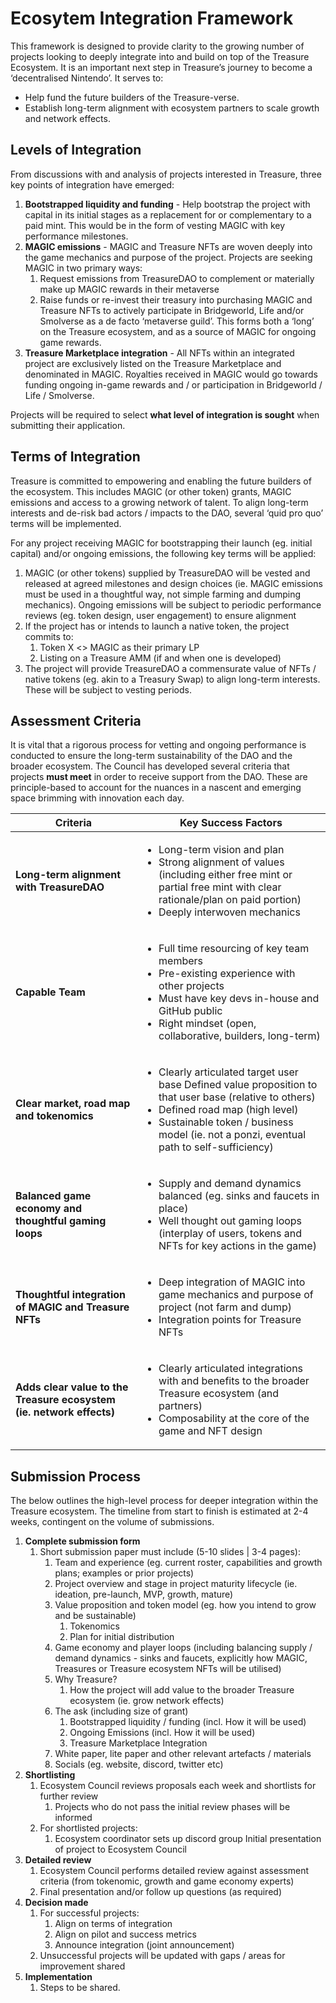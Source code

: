 # Ecosytem Integration Framework

This framework is designed to provide clarity to the growing number of projects looking to deeply integrate into and build on top of the Treasure Ecosystem. It is an important next step in Treasure’s journey to become a ‘decentralised Nintendo’. It serves to:&#x20;

* Help fund the future builders of the Treasure-verse.
* Establish long-term alignment with ecosystem partners to scale growth and network effects.

## **Levels of Integration**

From discussions with and analysis of projects interested in Treasure, three key points of integration have emerged:

1. **Bootstrapped liquidity and funding** - Help bootstrap the project with capital in its initial stages as a replacement for or complementary to a paid mint. This would be in the form of vesting MAGIC with key performance milestones.&#x20;
2. **MAGIC emissions** - MAGIC and Treasure NFTs are woven deeply into the game mechanics and purpose of the project. Projects are seeking MAGIC in two primary ways:&#x20;
   1. Request emissions from TreasureDAO to complement or materially make up MAGIC rewards in their metaverse&#x20;
   2. Raise funds or re-invest their treasury into purchasing MAGIC and Treasure NFTs to actively participate in Bridgeworld, Life and/or Smolverse as a de facto ‘metaverse guild’. This forms both a ‘long’ on the Treasure ecosystem, and as a source of MAGIC for ongoing game rewards.
3. **Treasure Marketplace integration** - All NFTs within an integrated project are exclusively listed on the Treasure Marketplace and denominated in MAGIC. Royalties received in MAGIC would go towards funding ongoing in-game rewards and / or participation in Bridgeworld / Life / Smolverse.

Projects will be required to select **what level of integration is sought** when submitting their application.

## Terms of Integration

Treasure is committed to empowering and enabling the future builders of the ecosystem. This includes MAGIC (or other token) grants, MAGIC emissions and access to a growing network of talent. To align long-term interests and de-risk bad actors / impacts to the DAO, several ‘quid pro quo’ terms will be implemented.

For any project receiving MAGIC for bootstrapping their launch (eg. initial capital) and/or ongoing emissions, the following key terms will be applied:&#x20;

1. MAGIC (or other tokens) supplied by TreasureDAO will be vested and released at agreed milestones and design choices (ie. MAGIC emissions must be used in a thoughtful way, not simple farming and dumping mechanics). Ongoing emissions will be subject to periodic performance reviews (eg. token design, user engagement) to ensure alignment&#x20;
2. If the project has or intends to launch a native token, the project commits to:&#x20;
   1. Token X <> MAGIC as their primary LP&#x20;
   2. Listing on a Treasure AMM (if and when one is developed)
3. The project will provide TreasureDAO a commensurate value of NFTs / native tokens (eg. akin to a Treasury Swap) to align long-term interests. These will be subject to vesting periods.

## Assessment Criteria

It is vital that a rigorous process for vetting and ongoing performance is conducted to ensure the long-term sustainability of the DAO and the broader ecosystem. The Council has developed several criteria that projects **must meet** in order to receive support from the DAO. These are principle-based to account for the nuances in a nascent and emerging space brimming with innovation each day.

| Criteria                                                             | Key Success Factors                                                                                                                                                                                                                                           |
| -------------------------------------------------------------------- | ------------------------------------------------------------------------------------------------------------------------------------------------------------------------------------------------------------------------------------------------------------- |
| **Long-term alignment with TreasureDAO**                             | <ul><li>Long-term vision and plan</li><li>Strong alignment of values (including either free mint or partial free mint with clear rationale/plan on paid portion) </li><li>Deeply interwoven mechanics</li></ul>                                               |
| **Capable Team**                                                     | <ul><li>Full time resourcing of key team members</li><li>Pre-existing experience with other projects</li><li>Must have key devs in-house and GitHub public </li><li>Right mindset (open, collaborative, builders, long-term)</li></ul>                        |
| **Clear market, road map and tokenomics**                            | <ul><li>Clearly articulated target user base Defined value proposition to that user base (relative to others)</li><li>Defined road map (high level)</li><li>Sustainable token / business model (ie. not a ponzi, eventual path to self-sufficiency)</li></ul> |
| **Balanced game economy and thoughtful gaming loops**                | <ul><li>Supply and demand dynamics balanced (eg. sinks and faucets in place)</li><li>Well thought out gaming loops (interplay of users, tokens and NFTs for key actions in the game) </li></ul>                                                               |
| **Thoughtful integration of MAGIC and Treasure NFTs**                | <ul><li>Deep integration of MAGIC into game mechanics and purpose of project (not farm and dump)</li><li>Integration points for Treasure NFTs</li></ul>                                                                                                       |
| **Adds clear value to the Treasure ecosystem (ie. network effects)** | <ul><li>Clearly articulated integrations with and benefits to the broader Treasure ecosystem (and partners)</li><li>Composability at the core of the game and NFT design</li></ul>                                                                            |

## Submission Process

The below outlines the high-level process for deeper integration within the Treasure ecosystem. The timeline from start to finish is estimated at 2-4 weeks, contingent on the volume of submissions.

1. **Complete submission form**
   1. Short submission paper must include (5-10 slides | 3-4 pages):
      1. Team and experience (eg. current roster, capabilities and growth plans; examples or prior projects)
      2. Project overview and stage in project maturity lifecycle (ie. ideation, pre-launch, MVP, growth, mature)
      3. Value proposition and token model (eg. how you intend to grow and be sustainable)&#x20;
         1. Tokenomics
         2. Plan for initial distribution
      4. Game economy and player loops (including balancing supply / demand dynamics - sinks and faucets, explicitly how MAGIC, Treasures or Treasure ecosystem NFTs will be utilised)&#x20;
      5. Why Treasure?&#x20;
         1. How the project will add value to the broader Treasure ecosystem (ie. grow network effects)
      6. The ask (including size of grant)
         1. Bootstrapped liquidity / funding (incl. How it will be used)
         2. Ongoing Emissions (incl. How it will be used)
         3. Treasure Marketplace Integration&#x20;
      7. White paper, lite paper and other relevant artefacts / materials&#x20;
      8. Socials (eg. website, discord, twitter etc)
2. **Shortlisting**&#x20;
   1. Ecosystem Council reviews proposals each week and shortlists for further review
      1. Projects who do not pass the initial review phases will be informed
   2. For shortlisted projects:&#x20;
      1. Ecosystem coordinator sets up discord group Initial presentation of project to Ecosystem Council
3. **Detailed review**
   1. Ecosystem Council performs detailed review against assessment criteria (from tokenomic, growth and game economy experts)
   2. Final presentation and/or follow up questions (as required)
4. **Decision made**
   1. For successful projects:&#x20;
      1. Align on terms of integration&#x20;
      2. Align on pilot and success metrics&#x20;
      3. Announce integration (joint announcement)&#x20;
   2. Unsuccessful projects will be updated with gaps / areas for improvement shared
5. **Implementation**&#x20;
   1. Steps to be shared.
